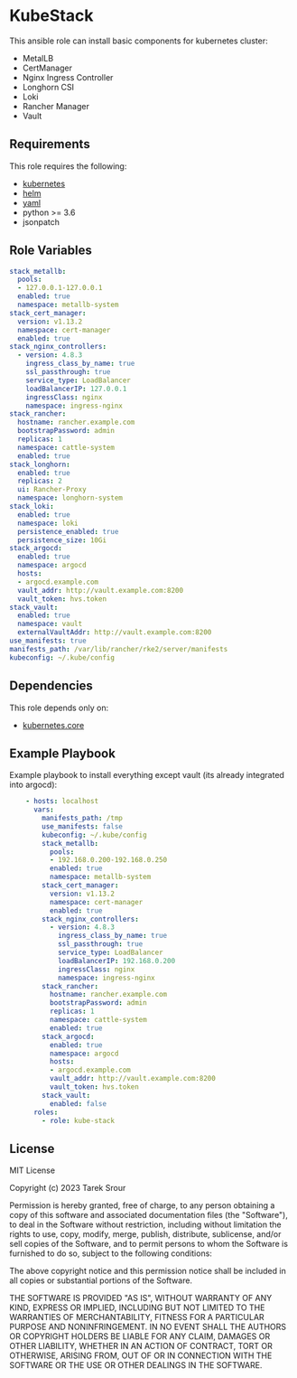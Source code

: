 KubeStack
=========

This ansible role can install basic components for kubernetes cluster:

  - MetalLB
  - CertManager
  - Nginx Ingress Controller
  - Longhorn CSI
  - Loki
  - Rancher Manager
  - Vault

Requirements
------------
This role requires the following:

  - [kubernetes](https://pypi.org/project/kubernetes/)
  - [helm](https://github.com/helm/helm/releases)
  - [yaml](https://pypi.org/project/PyYAML/)
  - python >= 3.6
  - jsonpatch



Role Variables
--------------
```yaml
stack_metallb:
  pools: 
  - 127.0.0.1-127.0.0.1
  enabled: true
  namespace: metallb-system
stack_cert_manager:
  version: v1.13.2
  namespace: cert-manager
  enabled: true
stack_nginx_controllers:
  - version: 4.8.3
    ingress_class_by_name: true
    ssl_passthrough: true
    service_type: LoadBalancer
    loadBalancerIP: 127.0.0.1
    ingressClass: nginx
    namespace: ingress-nginx
stack_rancher: 
  hostname: rancher.example.com
  bootstrapPassword: admin
  replicas: 1
  namespace: cattle-system
  enabled: true
stack_longhorn:
  enabled: true
  replicas: 2
  ui: Rancher-Proxy
  namespace: longhorn-system
stack_loki:
  enabled: true
  namespace: loki
  persistence_enabled: true
  persistence_size: 10Gi
stack_argocd:
  enabled: true
  namespace: argocd
  hosts:
  - argocd.example.com
  vault_addr: http://vault.example.com:8200
  vault_token: hvs.token
stack_vault:
  enabled: true
  namespace: vault
  externalVaultAddr: http://vault.example.com:8200
use_manifests: true
manifests_path: /var/lib/rancher/rke2/server/manifests
kubeconfig: ~/.kube/config
```
Dependencies
------------

This role depends only on:
  - [kubernetes.core](https://docs.ansible.com/ansible/latest/collections/kubernetes/core/index.html)


Example Playbook
----------------

Example playbook to install everything except vault (its already integrated into argocd):
```yaml
    - hosts: localhost
      vars:
        manifests_path: /tmp
        use_manifests: false
        kubeconfig: ~/.kube/config
        stack_metallb:
          pools: 
          - 192.168.0.200-192.168.0.250
          enabled: true
          namespace: metallb-system
        stack_cert_manager:
          version: v1.13.2
          namespace: cert-manager
          enabled: true
        stack_nginx_controllers:
          - version: 4.8.3
            ingress_class_by_name: true
            ssl_passthrough: true
            service_type: LoadBalancer
            loadBalancerIP: 192.168.0.200
            ingressClass: nginx
            namespace: ingress-nginx
        stack_rancher: 
          hostname: rancher.example.com
          bootstrapPassword: admin
          replicas: 1
          namespace: cattle-system
          enabled: true
        stack_argocd:
          enabled: true
          namespace: argocd
          hosts:
          - argocd.example.com
          vault_addr: http://vault.example.com:8200
          vault_token: hvs.token
        stack_vault:
          enabled: false
      roles:
        - role: kube-stack
```

License
-------
MIT License

Copyright (c) 2023 Tarek Srour

Permission is hereby granted, free of charge, to any person obtaining a copy
of this software and associated documentation files (the "Software"), to deal
in the Software without restriction, including without limitation the rights
to use, copy, modify, merge, publish, distribute, sublicense, and/or sell
copies of the Software, and to permit persons to whom the Software is
furnished to do so, subject to the following conditions:

The above copyright notice and this permission notice shall be included in all
copies or substantial portions of the Software.

THE SOFTWARE IS PROVIDED "AS IS", WITHOUT WARRANTY OF ANY KIND, EXPRESS OR
IMPLIED, INCLUDING BUT NOT LIMITED TO THE WARRANTIES OF MERCHANTABILITY,
FITNESS FOR A PARTICULAR PURPOSE AND NONINFRINGEMENT. IN NO EVENT SHALL THE
AUTHORS OR COPYRIGHT HOLDERS BE LIABLE FOR ANY CLAIM, DAMAGES OR OTHER
LIABILITY, WHETHER IN AN ACTION OF CONTRACT, TORT OR OTHERWISE, ARISING FROM,
OUT OF OR IN CONNECTION WITH THE SOFTWARE OR THE USE OR OTHER DEALINGS IN THE
SOFTWARE.
